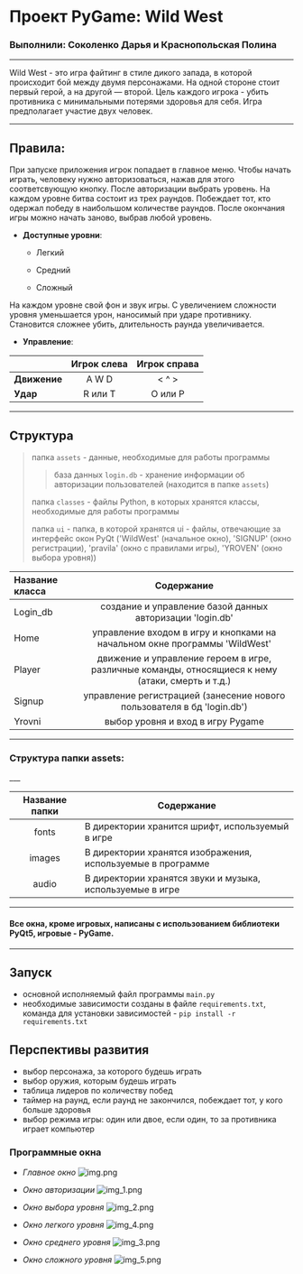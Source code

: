 # Проект PyGame: Wild West



### Выполнили: Соколенко Дарья и Краснопольская Полина

---

Wild West - это игра файтинг в стиле дикого запада, в которой происходит бой между двумя персонажами. На одной стороне стоит первый герой, 
а на другой — второй. Цель каждого игрока - убить противника с минимальными потерями здоровья для себя. 
Игра предполагает участие двух человек.

---

## Правила:
При запуске приложения игрок попадает в главное меню. Чтобы начать играть, человеку нужно авторизоваться, нажав для этого соответсвующую кнопку.
После авторизации выбрать уровень. На каждом уровне битва состоит из трех раундов. Побеждает тот, кто одержал победу в наибольшом количестве раундов.
После окончания игры можно начать заново, выбрав любой уровень.

* **Доступные уровни**:

  - Легкий

  - Средний

  - Сложный

На каждом уровне свой фон и звук игры. С увеличением сложности уровня уменьшается урон, наносимый при ударе противнику.
Становится сложнее убить, длительность раунда увеличивается.
* **Управление**:


|              | Игрок слева | Игрок справа  |
|:-------------|:-----------:|:-------------:|
| **Движение** |    A W D    |     < ^ >     |
| **Удар**     |   R или T   |    O или P    |
           

--- 

## Структура

> папка `assets` - данные, необходимые для работы программы
>> база данных `login.db` - хранение информации об авторизации пользователей (находится в папке `assets`)
>
> папка `classes` - файлы Python, в которых хранятся классы, необходимые для работы программы
> 
> папка `ui` - папка, в которой хранятся ui - файлы, отвечающие за интерфейс окон PyQt ('WildWest' (начальное окно), 'SIGNUP' (окно регистрации), 'pravila' (окно с правилами игры), 'YROVEN' (окно выбора уровня))

| Название класса |                                            Содержание                                             |
|:----------------|:-------------------------------------------------------------------------------------------------:|
| Login_db        |                     создание и управление базой данных авторизации 'login.db'                     |
| Home            |            управление входом в игру и кнопками на начальном окне программы 'WildWest'             |
| Player          | движение и управление героем в игре, различные команды, относящиеся к нему (атаки, смерть и т.д.) |
| Signup          |              управление регистрацией (занесение нового пользователя в бд 'login.db')              |
| Yrovni          |                                 выбор уровня и вход в игру Pygame                                 |


___
<h3>Структура папки assets:</h3>
___

| Название папки | Содержание                                                  |
|:--------------:|-------------------------------------------------------------|
|     fonts      | В директории хранится шрифт, используемый в игре            |
|     images     | В директории хранятся изображения, используемые в программе |
|     audio      | В директории хранятся звуки и музыка, используемые в игре   |

---

#### Все окна, кроме игровых, написаны с использованием библиотеки PyQt5, игровые - PyGame.

---

## Запуск

- основной исполняемый файл программы `main.py`
- необходимые зависимости созданы в файле `requirements.txt`, команда для установки зависимостей - `pip install -r requirements.txt`


## Перспективы развития

- выбор персонажа, за которого будешь играть
- выбор оружия, которым будешь играть
- таблица лидеров по количеству побед
- таймер на раунд, если раунд не закончился, побеждает тот, у кого больше здоровья
- выбор режима игры: один или двое, если один, то за противника играет компьютер

### Программные окна

- *Главное окно*
![img.png](assets/images/readme/img.png)

- *Окно авторизации*
![img_1.png](assets/images/readme/img_1.png)

- *Окно выбора уровня*
![img_2.png](assets/images/readme/img_2.png)

- *Окно легкого уровня*
![img_4.png](assets/images/readme/img_4.png)

- *Окно среднего уровня*
![img_3.png](assets/images/readme/img_3.png)

- *Окно сложного уровня*
![img_5.png](assets/images/readme/img_5.png)
